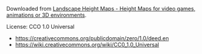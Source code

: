 Downloaded from [Landscape Height Maps - Height Maps for video games, animations or 3D environments](https://www.motionforgepictures.com/height-maps/).

License: CCO 1.0 Universal
- https://creativecommons.org/publicdomain/zero/1.0/deed.en
- https://wiki.creativecommons.org/wiki/CC0_1.0_Universal
